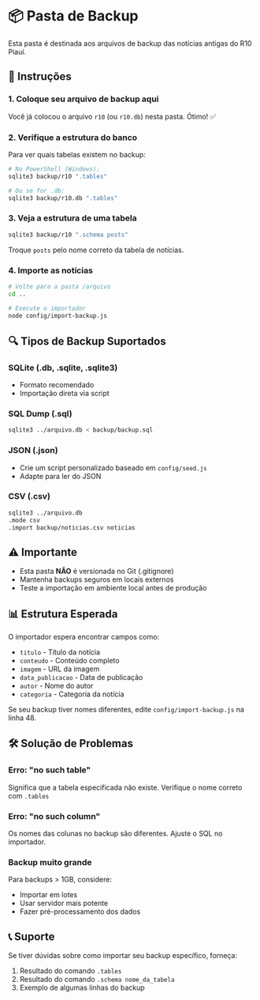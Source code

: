 # 📦 Pasta de Backup

Esta pasta é destinada aos arquivos de backup das notícias antigas do R10 Piauí.

## 📝 Instruções

### 1. Coloque seu arquivo de backup aqui

Você já colocou o arquivo `r10` (ou `r10.db`) nesta pasta. Ótimo! ✅

### 2. Verifique a estrutura do banco

Para ver quais tabelas existem no backup:

```bash
# No PowerShell (Windows):
sqlite3 backup/r10 ".tables"

# Ou se for .db:
sqlite3 backup/r10.db ".tables"
```

### 3. Veja a estrutura de uma tabela

```bash
sqlite3 backup/r10 ".schema posts"
```

Troque `posts` pelo nome correto da tabela de notícias.

### 4. Importe as notícias

```bash
# Volte para a pasta /arquivo
cd ..

# Execute o importador
node config/import-backup.js
```

## 🔍 Tipos de Backup Suportados

### SQLite (.db, .sqlite, .sqlite3)
- Formato recomendado
- Importação direta via script

### SQL Dump (.sql)
```bash
sqlite3 ../arquivo.db < backup/backup.sql
```

### JSON (.json)
- Crie um script personalizado baseado em `config/seed.js`
- Adapte para ler do JSON

### CSV (.csv)
```bash
sqlite3 ../arquivo.db
.mode csv
.import backup/noticias.csv noticias
```

## ⚠️ Importante

- Esta pasta **NÃO** é versionada no Git (.gitignore)
- Mantenha backups seguros em locais externos
- Teste a importação em ambiente local antes de produção

## 📊 Estrutura Esperada

O importador espera encontrar campos como:

- `titulo` - Título da notícia
- `conteudo` - Conteúdo completo
- `imagem` - URL da imagem
- `data_publicacao` - Data de publicação
- `autor` - Nome do autor
- `categoria` - Categoria da notícia

Se seu backup tiver nomes diferentes, edite `config/import-backup.js` na linha 48.

## 🛠️ Solução de Problemas

### Erro: "no such table"
Significa que a tabela especificada não existe. Verifique o nome correto com `.tables`

### Erro: "no such column"
Os nomes das colunas no backup são diferentes. Ajuste o SQL no importador.

### Backup muito grande
Para backups > 1GB, considere:
- Importar em lotes
- Usar servidor mais potente
- Fazer pré-processamento dos dados

## 📞 Suporte

Se tiver dúvidas sobre como importar seu backup específico, forneça:
1. Resultado do comando `.tables`
2. Resultado do comando `.schema nome_da_tabela`
3. Exemplo de algumas linhas do backup
